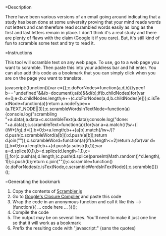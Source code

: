 =Description

There have been various versions of an email going around indicating that a study has been done at some university proving that your mind reads words not letters and can therefore read scrambled words easily as long as the first and last letters remain in place. I don't think it's a real study and there are plenty of flaws with the claim (Google it if you care). But, it's still kind of fun to scramble some text and try to read it.

=Instructions

This tool will scramble text on any web page. To use, go to a web page you want to scramble. Then paste this into your address bar and hit enter. You can also add this code as a bookmark that you can simply click when you are on the page you want to translate.

 javascript:(function(){var c={};c.doForNodes=function(a,d,b){typeof b=="undefined"&&(b=document);a(b)&&d(b);if(b.childNodes)for(var e=0;e<b.childNodes.length;e++)c.doForNodes(a,d,b.childNodes[e])};c.isTextNode=function(a){return a.nodeType==(a.TEXT_NODE||3)};c.scrambleWordsInTextNode=function(a){console.log("scrambling "+a.data);a.data=c.scrambleText(a.data);console.log("done: "+a.data)};c.scrambleText=function(a){for(var a=a.match(/(\w+)|(\W+)/g),d=[],b=0;b<a.length;b++)a[b].match(/\w+/)?d.push(c.scrambleWord(a[b])):d.push(a[b]);return d.join("")};c.scrambleWord=function(a){if(a.length<=2)return a;for(var d=[],b=0;b<a.length;b++)d.push(a.substr(b,1));var a=d.splice(0,1),b=d.splice(d.length-1,1),c=[];for(c.push(a);d.length;)c.push(d.splice(parseInt(Math.random()*d.length),1));c.push(b);return c.join("")};c.scramble=function(){c.doForNodes(c.isTextNode,c.scrambleWordsInTextNode)};c.scramble()})();
 
=Generating the bookmark

1. Copy the contents of [Scrambler.js](https://github.com/dmcquay/WebScrambler/raw/master/Scrambler.js)
2. Go to [Google's Closure Complier](http://closure-compiler.appspot.com/home) and paste this code
3. Wrap the code in an anonymous function and call it like this --> (function(){ ... code here ... })();
4. Compile the code
5. The output may be on several lines. You'll need to make it just one line so that it will work as a bookmark
6. Prefix the resulting code with "javascript:" (sans the quotes)